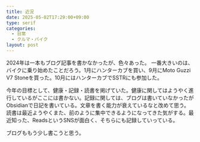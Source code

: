 ```yaml
---
title: 近況
date: 2025-05-02T17:29:00+09:00
type: serif
categories:
  - 日常
  - クルマ・バイク
layout: post
---
```

2024年は一本もブログ記事を書かなかったが、色々あった。
一番大きいのは、バイクに乗り始めたことだろう。1月にハンターカブを買い、9月にMoto Guzzi V7 Stoneを買った。10月にはハンターカブでSSTRにも参加した。

今年の目標として、健康・記録・読書を掲げていた。健康に関してはようやく進行しているがここには書かない。記録に関しては、ブログは書いていなかったがObsidianで日記を書いている。文章を書く能力が衰えているなと改めて思う。読書は最近ようやくまた、前のように集中できるようになってきた気がする。最近知った、ReadsというSNSが面白く、そちらにも記録していっている。

ブログももう少し書こうと思う。
